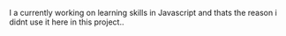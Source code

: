 I a currently working on learning skills in Javascript and thats the reason i didnt use it here in this project..
